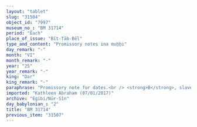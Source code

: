 ```yaml
---
layout: "tablet"
slug: "31504"
object_id: "7997"
museum_no_: "BM 31714"
period: "Each"
place_of_issue: "Bīt-Ṭāb-Bēl"
type_and_content: "Promissory notes ina muẖẖi"
day_remark: "-"
month: "VI"
month_remark: "-"
year: "25"
year_remark: "-"
king: "Dar"
king_remark: "-"
paraphrase: "Promissory note for dates.<br /> <strong>B</strong>, slave of <strong><sup>f</sup>A</strong>, owes 20 kor of dates to his owner, to be delivered without interest in Kislīm (IX) to <strong>C</strong>&#39;s [house (?)]. Witnesses.<br /> <br /> <strong><sup>f</sup>A</strong> = <sup>f</sup>Amat-Bāba/Kalbāya//Nabāya; <strong>B</strong> = Bēl-gabbi-umma, slave of <strong><sup>f</sup>A</strong>; <strong>C</strong> = Arad-S&icirc;n&nbsp;"
imported: "Kathleen Abraham (07/01/2017)"
archive: "Egibi/Nūr-Sîn"
day_babylonian_: "2"
title: "BM 31714"
previous_item: "31507"
---
```

